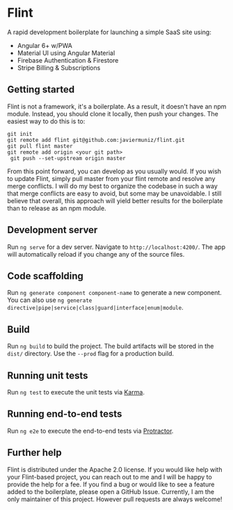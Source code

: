# Flint

A rapid development boilerplate for launching a simple SaaS site using:

* Angular 6+ w/PWA
* Material UI using Angular Material
* Firebase Authentication & Firestore
* Stripe Billing & Subscriptions

## Getting started

Flint is not a framework, it's a boilerplate. As a result, it doesn't have an npm module. Instead, you should clone it locally, then push your changes. The easiest way to do this is to:

```
git init
git remote add flint git@github.com:javiermuniz/flint.git
git pull flint master
git remote add origin <your git path>
 git push --set-upstream origin master
```

From this point forward, you can develop as you usually would. If you wish to update Flint, simply pull master from your flint remote and resolve any merge conflicts. I will do my best to organize the codebase in such a way that merge conflicts are easy to avoid, but some may be unavoidable. I still believe that overall, this approach will yield better results for the boilerplate than to release as an npm module.

## Development server

Run `ng serve` for a dev server. Navigate to `http://localhost:4200/`. The app will automatically reload if you change any of the source files.

## Code scaffolding

Run `ng generate component component-name` to generate a new component. You can also use `ng generate directive|pipe|service|class|guard|interface|enum|module`.

## Build

Run `ng build` to build the project. The build artifacts will be stored in the `dist/` directory. Use the `--prod` flag for a production build.

## Running unit tests

Run `ng test` to execute the unit tests via [Karma](https://karma-runner.github.io).

## Running end-to-end tests

Run `ng e2e` to execute the end-to-end tests via [Protractor](http://www.protractortest.org/).

## Further help

Flint is distributed under the Apache 2.0 license. If you would like help with your Flint-based project, you can reach out to me and I will be happy to provide the help for a fee. If you find a bug or would like to see a feature added to the boilerplate, please open a GitHub Issue. Currently, I am the only maintainer of this project. However pull requests are always welcome!